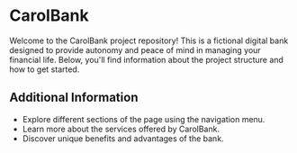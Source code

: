 # CarolBank

Welcome to the CarolBank project repository! This is a fictional digital bank designed to provide autonomy and peace of mind in managing your financial life. Below, you'll find information about the project structure and how to get started.

## Additional Information
- Explore different sections of the page using the navigation menu.
- Learn more about the services offered by CarolBank.
- Discover unique benefits and advantages of the bank.
